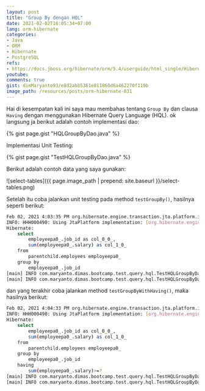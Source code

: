 ```yaml
---
layout: post
title: "Group By dengan HQL"
date: 2021-02-02T16:05:34+07:00
lang: orm-hibernate
categories:
- Java
- ORM
- Hibernate
- PostgreSQL
refs: 
- https://docs.jboss.org/hibernate/orm/5.4/userguide/html_single/Hibernate_User_Guide.html#hql-group-by
youtube: 
comments: true
gist: dimMaryanto93/e8d2abb5361e811860d6a462270f119b
image_path: /resources/posts/orm-hibernate-031
---
```


Hai di kesempatan kali ini saya mau membahas tentang `Group By` dan clausa `Having` dengan menggunakan Hibernate Query Language (HQL). ok langsung ja berikut adalah contoh implementasi dao:

{% gist page.gist "HQLGroupByDao.java" %}

Implementasi Unit Testing:

{% gist page.gist "TestHQLGroupByDao.java" %}

Berikut adalah contoh data yang saya gunakan:

![select-tables]({{ page.image_path | prepend: site.baseurl }}/select-tables.png)

Setelah itu coba jalankan unit testing pada method `testGroupBy()`, hasilnya seperti berikut:

```bash
Feb 02, 2021 4:03:35 PM org.hibernate.engine.transaction.jta.platform.internal.JtaPlatformInitiator initiateService
INFO: HHH000490: Using JtaPlatform implementation: [org.hibernate.engine.transaction.jta.platform.internal.NoJtaPlatform]
Hibernate: 
    select
        employeepa0_.job_id as col_0_0_,
        sum(employeepa0_.salary) as col_1_0_ 
    from
        parentchild.employees employeepa0_ 
    group by
        employeepa0_.job_id
[main] INFO com.maryanto.dimas.bootcamp.test.query.hql.TestHQLGroupByDao - data: [GroupByModel(jobName=Bisnis Analys, salary=6900000.00), GroupByModel(jobName=Chief Technology Officer, salary=10000000.00), GroupByModel(jobName=Software Engineer, salary=13000000.00), GroupByModel(jobName=Principal Software Engineer, salary=3500000.00)]
[main] INFO com.maryanto.dimas.bootcamp.test.query.hql.TestHQLGroupByDao - destroy hibernate session!
```

dan yang terakhir coba jalankan method `testGroupByWithHaving()`, maka hasilnya berikut:

```bash
Feb 02, 2021 4:04:33 PM org.hibernate.engine.transaction.jta.platform.internal.JtaPlatformInitiator initiateService
INFO: HHH000490: Using JtaPlatform implementation: [org.hibernate.engine.transaction.jta.platform.internal.NoJtaPlatform]
Hibernate: 
    select
        employeepa0_.job_id as col_0_0_,
        sum(employeepa0_.salary) as col_1_0_ 
    from
        parentchild.employees employeepa0_ 
    group by
        employeepa0_.job_id 
    having
        sum(employeepa0_.salary)>=?
[main] INFO com.maryanto.dimas.bootcamp.test.query.hql.TestHQLGroupByDao - data: [GroupByModel(jobName=Bisnis Analys, salary=6900000.00), GroupByModel(jobName=Chief Technology Officer, salary=10000000.00), GroupByModel(jobName=Software Engineer, salary=13000000.00)]
[main] INFO com.maryanto.dimas.bootcamp.test.query.hql.TestHQLGroupByDao - destroy hibernate session!
```